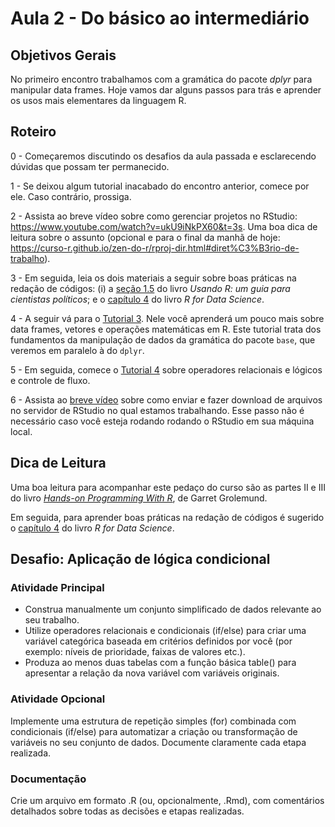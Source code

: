 # Aula 2 - Do básico ao intermediário

## Objetivos Gerais

No primeiro encontro trabalhamos com a gramática do pacote *dplyr* para manipular data frames. Hoje vamos dar alguns passos para trás e aprender os usos mais elementares da linguagem R.

## Roteiro

<!--- 0 - Às 13h30 faremos um encontro virtual (via Teams) para falarmos dos objetivos de hoje e tirarmos dúvidas que possam ter ficado da aula anterior. --->

0 -  Começaremos discutindo os desafios da aula passada e esclarecendo dúvidas que possam ter permanecido.

1 - Se deixou algum tutorial inacabado do encontro anterior, comece por ele. Caso contrário, prossiga.

2 - Assista ao breve vídeo sobre como gerenciar projetos no RStudio: <https://www.youtube.com/watch?v=ukU9iNkPX60&t=3s>. Uma boa dica de leitura sobre o assunto (opcional e para o final da manhã de hoje: <https://curso-r.github.io/zen-do-r/rproj-dir.html#diret%C3%B3rio-de-trabalho>).

3 - Em seguida, leia os dois materiais a seguir sobre boas práticas na redação de códigos: (i) a [seção 1.5](http://electionsbr.com/livro/introducao-ao-r.html#criando-objetos) do livro *Usando R: um guia para cientistas políticos*; e o [capítulo 4](https://r4ds.had.co.nz/workflow-basics.html) do livro *R for Data Science*.

4 - A seguir vá para o [Tutorial 3](/tutorial/tutorial-03.md). Nele você aprenderá um pouco mais sobre data frames, vetores e operações matemáticas em R. Este tutorial trata dos fundamentos da manipulação de dados da gramática do pacote `base`, que veremos em paralelo à do `dplyr`.

<!--- 5 - Vamos fazer um *check point* do aprendizado até aqui e tratar das dúvidas coletivamente no meio do nosso horário, na sala do Teams. Se você não tiver dúvidas e preferir seguir trabalhando de forma autônoma, vá em frente!--->

5 - Em seguida, comece o [Tutorial 4](/tutorial/tutorial-04.md) sobre operadores relacionais e lógicos e controle de fluxo.

6 - Assista ao [breve vídeo](https://www.youtube.com/watch?v=IRjLs5P5A9c) sobre como enviar e fazer download de arquivos no servidor de RStudio no qual estamos trabalhando. Esse passo não é necessário caso você esteja rodando rodando o RStudio em sua máquina local.

<!--- 8 - Como no 1º encontro, ao final, faremos uma nova conversa coletiva na sala do Teams. --->

## Dica de Leitura

Uma boa leitura para acompanhar este pedaço do curso são as partes II e III do livro [*Hands-on Programming With R*](https://rstudio-education.github.io/hopr/), de Garret Grolemund.

Em seguida, para aprender boas práticas na redação de códigos é sugerido o [capítulo 4](https://r4ds.had.co.nz/workflow-basics.html) do livro *R for Data Science*.


## Desafio: Aplicação de lógica condicional


### Atividade Principal

   - Construa manualmente um conjunto simplificado de dados relevante ao seu trabalho.
   - Utilize operadores relacionais e condicionais (if/else) para criar uma variável categórica baseada em critérios definidos por você (por exemplo: níveis de prioridade, faixas de valores etc.).
   - Produza ao menos duas tabelas com a função básica table() para apresentar a relação da nova variável com variáveis originais.

### Atividade Opcional

Implemente uma estrutura de repetição simples (for) combinada com condicionais (if/else) para automatizar a criação ou transformação de variáveis no seu conjunto de dados. Documente claramente cada etapa realizada.

### Documentação
Crie um arquivo em formato .R (ou, opcionalmente, .Rmd), com comentários detalhados sobre todas as decisões e etapas realizadas.



